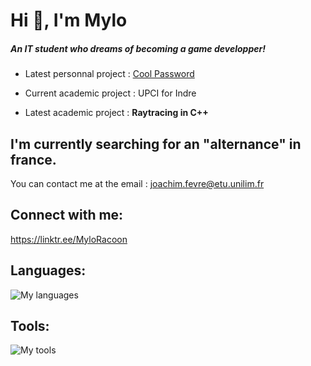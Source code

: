 # Hi 👋, I'm Mylo
##### An IT student who dreams of becoming a game developper!

- Latest personnal project : [Cool Password](https://github.com/MyloRaccoon/CoolPassword)

- Current academic project : UPCI for Indre

- Latest academic project : **Raytracing in C++**

## I'm currently searching for an "alternance" in france.
You can contact me at the email : joachim.fevre@etu.unilim.fr

## Connect with me:
https://linktr.ee/MyloRacoon


## Languages:
![My languages](https://skillicons.dev/icons?i=python,rust,lua,java,kotlin,cpp,c,bash,php,html,css,javascript)


## Tools:
![My tools](https://skillicons.dev/icons?i=godot,sublime,vscode,discord,github,git,windows,linux)
